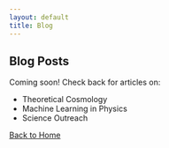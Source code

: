 ```yaml
---
layout: default
title: Blog
---
```

## Blog Posts

Coming soon! Check back for articles on:
- Theoretical Cosmology
- Machine Learning in Physics
- Science Outreach

<div class="button-container">
  <a href="{{ '/' | relative_url }}" class="about-me-button">Back to Home</a>
</div>